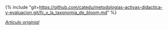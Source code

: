 {% include "git+https://github.com/catedu/metodologias-activas-didactica-y-evaluacion.git/fc_y_la_taxonomia_de_bloom.md" %}

[_Artículo originial_](https://catedu.gitbooks.io/metodologias-activas-didactica-y-evaluacion/content/fc_y_la_taxonomia_de_bloom.html)